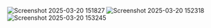 ![Screenshot 2025-03-20 151827](https://github.com/user-attachments/assets/2858266f-3b30-4770-93b7-8c357082a5ce)
![Screenshot 2025-03-20 152318](https://github.com/user-attachments/assets/372246d0-3452-4b85-8483-b70b59829445)
![Screenshot 2025-03-20 153245](https://github.com/user-attachments/assets/56ef4c5f-9e18-4c98-bab5-c01c21139cb0)

